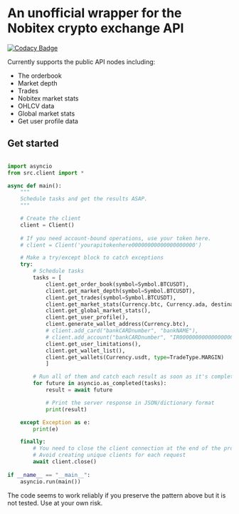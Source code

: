 # An unofficial wrapper for the Nobitex crypto exchange API

[![Codacy Badge](https://api.codacy.com/project/badge/Grade/af84b34e404c42ec91ad5e7d0ae98e41)](https://app.codacy.com/gh/hamednasimi/nobitex-python-wrapper?utm_source=github.com&utm_medium=referral&utm_content=hamednasimi/nobitex-python-wrapper&utm_campaign=Badge_Grade)

Currently supports the public API nodes including:

- The orderbook
- Market depth
- Trades
- Nobitex market stats
- OHLCV data
- Global market stats
- Get user profile data

## Get started

```python

import asyncio
from src.client import *

async def main():
    """
    Schedule tasks and get the results ASAP.
    """

    # Create the client
    client = Client()
    
    # If you need account-bound operations, use your token here.
    # client = Client('yourapitokenhere00000000000000000000')

    # Make a try/except block to catch exceptions
    try:
        # Schedule tasks
        tasks = [
            client.get_order_book(symbol=Symbol.BTCUSDT), 
            client.get_market_depth(symbol=Symbol.BTCUSDT), 
            client.get_trades(symbol=Symbol.BTCUSDT), 
            client.get_market_stats(Currency.btc, Currency.ada, destination_currency=Currency.usdt), 
            client.get_global_market_stats(),
            client.get_user_profile(), 
            client.generate_wallet_address(Currency.btc), 
            # client.add_card("bankCARDnumber", "bankNAME"), 
            # client.add_account("bankCARDnumber", "IR0000000000000000000000", "bankNAME"), 
            client.get_user_limitations(), 
            client.get_wallet_list(), 
            client.get_wallets(Currency.usdt, type=TradeType.MARGIN)
            ]

        # Run all of them and catch each result as soon as it's complete
        for future in asyncio.as_completed(tasks):
            result = await future

            # Print the server response in JSON/dictionary format
            print(result)

    except Exception as e:
        print(e)

    finally:
        # You need to close the client connection at the end of the program
        # Avoid creating unique clients for each request
        await client.close()
    
if __name__ == "__main__":
    asyncio.run(main())
```

The code seems to work reliably if you preserve the pattern above but it is not tested.
Use at your own risk.